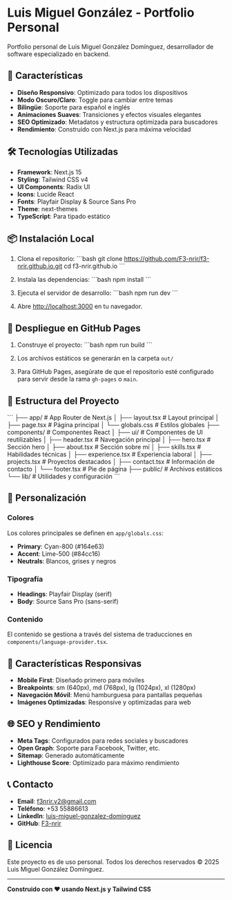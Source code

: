 # Luis Miguel González - Portfolio Personal

Portfolio personal de Luis Miguel González Domínguez, desarrollador de software especializado en backend.

## 🚀 Características

- **Diseño Responsivo**: Optimizado para todos los dispositivos
- **Modo Oscuro/Claro**: Toggle para cambiar entre temas
- **Bilingüe**: Soporte para español e inglés
- **Animaciones Suaves**: Transiciones y efectos visuales elegantes
- **SEO Optimizado**: Metadatos y estructura optimizada para buscadores
- **Rendimiento**: Construido con Next.js para máxima velocidad

## 🛠️ Tecnologías Utilizadas

- **Framework**: Next.js 15
- **Styling**: Tailwind CSS v4
- **UI Components**: Radix UI
- **Icons**: Lucide React
- **Fonts**: Playfair Display & Source Sans Pro
- **Theme**: next-themes
- **TypeScript**: Para tipado estático

## 📦 Instalación Local

1. Clona el repositorio:
\`\`\`bash
git clone https://github.com/F3-nrir/f3-nrir.github.io.git
cd f3-nrir.github.io
\`\`\`

2. Instala las dependencias:
\`\`\`bash
npm install
\`\`\`

3. Ejecuta el servidor de desarrollo:
\`\`\`bash
npm run dev
\`\`\`

4. Abre [http://localhost:3000](http://localhost:3000) en tu navegador.

## 🚀 Despliegue en GitHub Pages

1. Construye el proyecto:
\`\`\`bash
npm run build
\`\`\`

2. Los archivos estáticos se generarán en la carpeta `out/`

3. Para GitHub Pages, asegúrate de que el repositorio esté configurado para servir desde la rama `gh-pages` o `main`.

## 📁 Estructura del Proyecto

\`\`\`
├── app/                    # App Router de Next.js
│   ├── layout.tsx         # Layout principal
│   ├── page.tsx           # Página principal
│   └── globals.css        # Estilos globales
├── components/            # Componentes React
│   ├── ui/               # Componentes de UI reutilizables
│   ├── header.tsx        # Navegación principal
│   ├── hero.tsx          # Sección hero
│   ├── about.tsx         # Sección sobre mí
│   ├── skills.tsx        # Habilidades técnicas
│   ├── experience.tsx    # Experiencia laboral
│   ├── projects.tsx      # Proyectos destacados
│   ├── contact.tsx       # Información de contacto
│   └── footer.tsx        # Pie de página
├── public/               # Archivos estáticos
└── lib/                  # Utilidades y configuración
\`\`\`

## 🎨 Personalización

### Colores
Los colores principales se definen en `app/globals.css`:
- **Primary**: Cyan-800 (#164e63)
- **Accent**: Lime-500 (#84cc16)
- **Neutrals**: Blancos, grises y negros

### Tipografía
- **Headings**: Playfair Display (serif)
- **Body**: Source Sans Pro (sans-serif)

### Contenido
El contenido se gestiona a través del sistema de traducciones en `components/language-provider.tsx`.

## 📱 Características Responsivas

- **Mobile First**: Diseñado primero para móviles
- **Breakpoints**: sm (640px), md (768px), lg (1024px), xl (1280px)
- **Navegación Móvil**: Menú hamburguesa para pantallas pequeñas
- **Imágenes Optimizadas**: Responsive y optimizadas para web

## 🌐 SEO y Rendimiento

- **Meta Tags**: Configurados para redes sociales y buscadores
- **Open Graph**: Soporte para Facebook, Twitter, etc.
- **Sitemap**: Generado automáticamente
- **Lighthouse Score**: Optimizado para máximo rendimiento

## 📞 Contacto

- **Email**: f3nrir.v2@gmail.com
- **Teléfono**: +53 55886613
- **LinkedIn**: [luis-miguel-gonzalez-dominguez](https://linkedin.com/in/luis-miguel-gonzalez-dominguez)
- **GitHub**: [F3-nrir](https://github.com/F3-nrir)

## 📄 Licencia

Este proyecto es de uso personal. Todos los derechos reservados © 2025 Luis Miguel González Domínguez.

---

**Construido con ❤️ usando Next.js y Tailwind CSS**
